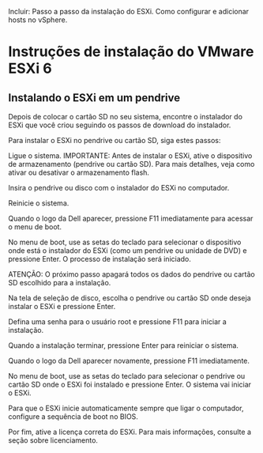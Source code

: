 Incluir:
Passo a passo da instalação do ESXi.
Como configurar e adicionar hosts no vSphere.

# Instruções de instalação do VMware ESXi 6

## Instalando o ESXi em um pendrive
Depois de colocar o cartão SD no seu sistema, encontre o instalador do ESXi que você criou seguindo os passos de download do instalador.

Para instalar o ESXi no pendrive ou cartão SD, siga estes passos:

Ligue o sistema.
IMPORTANTE: Antes de instalar o ESXi, ative o dispositivo de armazenamento (pendrive ou cartão SD). Para mais detalhes, veja como ativar ou desativar o armazenamento flash.

Insira o pendrive ou disco com o instalador do ESXi no computador.

Reinicie o sistema.

Quando o logo da Dell aparecer, pressione F11 imediatamente para acessar o menu de boot.

No menu de boot, use as setas do teclado para selecionar o dispositivo onde está o instalador do ESXi (como um pendrive ou unidade de DVD) e pressione Enter. O processo de instalação será iniciado.

ATENÇÃO: O próximo passo apagará todos os dados do pendrive ou cartão SD escolhido para a instalação.

Na tela de seleção de disco, escolha o pendrive ou cartão SD onde deseja instalar o ESXi e pressione Enter.

Defina uma senha para o usuário root e pressione F11 para iniciar a instalação.

Quando a instalação terminar, pressione Enter para reiniciar o sistema.

Quando o logo da Dell aparecer novamente, pressione F11 imediatamente.

No menu de boot, use as setas do teclado para selecionar o pendrive ou cartão SD onde o ESXi foi instalado e pressione Enter. O sistema vai iniciar o ESXi.

Para que o ESXi inicie automaticamente sempre que ligar o computador, configure a sequência de boot no BIOS.

Por fim, ative a licença correta do ESXi. Para mais informações, consulte a seção sobre licenciamento.

